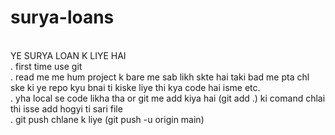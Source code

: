 # surya-loans
<br>
YE SURYA LOAN K LIYE HAI 
<br>
 . first time use git
<br>
  . read me me hum project k bare me sab likh skte hai taki bad me pta chl ske ki ye repo kyu bnai ti kiske liye thi kya code hai isme etc.
<br>
  . yha local se code likha tha or git me add kiya hai (git add .)  ki comand chlai thi isse add hogyi ti sari file 

<br>
 . git push chlane k liye (git push -u origin main)